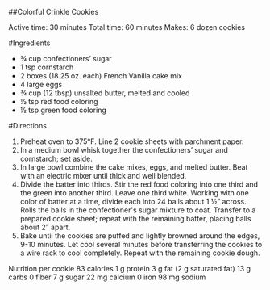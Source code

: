 ##Colorful Crinkle Cookies

Active time: 30 minutes
Total time:  60 minutes
Makes: 6 dozen cookies

#Ingredients
- ¾ cup confectioners’ sugar
- 1 tsp cornstarch
- 2 boxes (18.25 oz. each) French Vanilla cake mix
- 4 large eggs
- ¾ cup (12 tbsp) unsalted butter, melted and cooled
- ½ tsp red food coloring
- ½ tsp green food coloring

#Directions
1. Preheat oven to 375°F. Line 2 cookie sheets with parchment paper.
2. In a medium bowl whisk together the confectioners’ sugar and cornstarch; set aside.
3. In large bowl combine the cake mixes, eggs, and melted butter. Beat with an electric mixer until thick and well blended.
4. Divide the batter into thirds. Stir the red food coloring into one third and the green into another third. Leave one third white. Working with one color of batter at a time, divide each into 24 balls about 1 ½” across. Rolls the balls in the confectioner's sugar mixture to coat. Transfer to a prepared cookie sheet; repeat with the remaining batter, placing balls about 2” apart.
5. Bake until the cookies are puffed and lightly browned around the edges, 9-10 minutes. Let cool several minutes before transferring the cookies to a wire rack to cool completely. Repeat with the remaining cookie dough.

Nutrition per cookie
83 calories
1 g protein
3 g fat (2 g saturated fat)
13 g carbs
0 fiber
7 g sugar
22 mg calcium
0 iron
98 mg sodium
